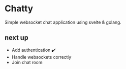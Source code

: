 # Chatty

Simple websocket chat application using svelte & golang. 

## next up 
- Add authentication ✔️
- Handle websockets correctly 
- Join chat room 

